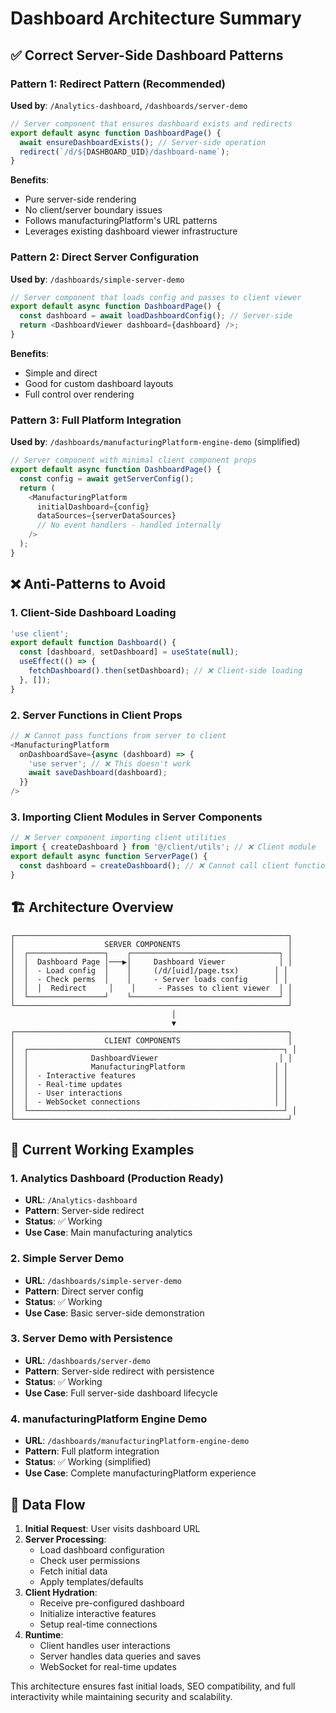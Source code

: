 # Dashboard Architecture Summary

## ✅ Correct Server-Side Dashboard Patterns

### Pattern 1: Redirect Pattern (Recommended)
**Used by**: `/Analytics-dashboard`, `/dashboards/server-demo`

```typescript
// Server component that ensures dashboard exists and redirects
export default async function DashboardPage() {
  await ensureDashboardExists(); // Server-side operation
  redirect(`/d/${DASHBOARD_UID}/dashboard-name`);
}
```

**Benefits**:
- Pure server-side rendering
- No client/server boundary issues
- Follows manufacturingPlatform's URL patterns
- Leverages existing dashboard viewer infrastructure

### Pattern 2: Direct Server Configuration
**Used by**: `/dashboards/simple-server-demo`

```typescript
// Server component that loads config and passes to client viewer
export default async function DashboardPage() {
  const dashboard = await loadDashboardConfig(); // Server-side
  return <DashboardViewer dashboard={dashboard} />;
}
```

**Benefits**:
- Simple and direct
- Good for custom dashboard layouts
- Full control over rendering

### Pattern 3: Full Platform Integration
**Used by**: `/dashboards/manufacturingPlatform-engine-demo` (simplified)

```typescript
// Server component with minimal client component props
export default async function DashboardPage() {
  const config = await getServerConfig();
  return (
    <ManufacturingPlatform
      initialDashboard={config}
      dataSources={serverDataSources}
      // No event handlers - handled internally
    />
  );
}
```

## ❌ Anti-Patterns to Avoid

### 1. Client-Side Dashboard Loading
```typescript
'use client';
export default function Dashboard() {
  const [dashboard, setDashboard] = useState(null);
  useEffect(() => {
    fetchDashboard().then(setDashboard); // ❌ Client-side loading
  }, []);
}
```

### 2. Server Functions in Client Props
```typescript
// ❌ Cannot pass functions from server to client
<ManufacturingPlatform
  onDashboardSave={async (dashboard) => {
    'use server'; // ❌ This doesn't work
    await saveDashboard(dashboard);
  }}
/>
```

### 3. Importing Client Modules in Server Components
```typescript
// ❌ Server component importing client utilities
import { createDashboard } from '@/client/utils'; // ❌ Client module
export default async function ServerPage() {
  const dashboard = createDashboard(); // ❌ Cannot call client function
}
```

## 🏗️ Architecture Overview

```
┌─────────────────────────────────────────────────────────────┐
│                    SERVER COMPONENTS                        │
│  ┌─────────────────┐    ┌─────────────────────────────────┐ │
│  │  Dashboard Page │───▶│     Dashboard Viewer            │ │
│  │  - Load config  │    │     (/d/[uid]/page.tsx)        │ │
│  │  - Check perms  │    │     - Server loads config      │ │
│  │  │  Redirect     │    │     - Passes to client viewer  │ │
│  └─────────────────┘    └─────────────────────────────────┘ │
└─────────────────────────────────────────────────────────────┘
                                    │
                                    ▼
┌─────────────────────────────────────────────────────────────┐
│                    CLIENT COMPONENTS                        │
│  ┌─────────────────────────────────────────────────────────┐ │
│  │              DashboardViewer                           │ │
│  │              ManufacturingPlatform                    │ │
│  │  - Interactive features                               │ │
│  │  - Real-time updates                                  │ │
│  │  - User interactions                                  │ │
│  │  - WebSocket connections                              │ │
│  └─────────────────────────────────────────────────────────┘ │
└─────────────────────────────────────────────────────────────┘
```

## 🎯 Current Working Examples

### 1. Analytics Dashboard (Production Ready)
- **URL**: `/Analytics-dashboard`
- **Pattern**: Server-side redirect
- **Status**: ✅ Working
- **Use Case**: Main manufacturing analytics

### 2. Simple Server Demo
- **URL**: `/dashboards/simple-server-demo`
- **Pattern**: Direct server config
- **Status**: ✅ Working
- **Use Case**: Basic server-side demonstration

### 3. Server Demo with Persistence
- **URL**: `/dashboards/server-demo`
- **Pattern**: Server-side redirect with persistence
- **Status**: ✅ Working
- **Use Case**: Full server-side dashboard lifecycle

### 4. manufacturingPlatform Engine Demo
- **URL**: `/dashboards/manufacturingPlatform-engine-demo`
- **Pattern**: Full platform integration
- **Status**: ✅ Working (simplified)
- **Use Case**: Complete manufacturingPlatform experience

## 🔄 Data Flow

1. **Initial Request**: User visits dashboard URL
2. **Server Processing**: 
   - Load dashboard configuration
   - Check user permissions
   - Fetch initial data
   - Apply templates/defaults
3. **Client Hydration**: 
   - Receive pre-configured dashboard
   - Initialize interactive features
   - Setup real-time connections
4. **Runtime**: 
   - Client handles user interactions
   - Server handles data queries and saves
   - WebSocket for real-time updates

This architecture ensures fast initial loads, SEO compatibility, and full interactivity while maintaining security and scalability.